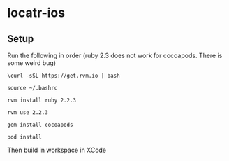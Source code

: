 # locatr-ios

## Setup
Run the following in order (ruby 2.3 does not work for cocoapods. There is some weird bug)

`\curl -sSL https://get.rvm.io | bash`

`source ~/.bashrc`

`rvm install ruby 2.2.3`

`rvm use 2.2.3`

`gem install cocoapods`

`pod install`

Then build in workspace in XCode
